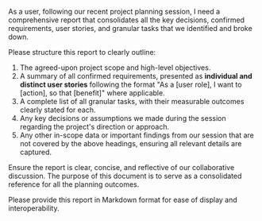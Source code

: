 As a user, following our recent project planning session, I need a comprehensive report that consolidates all the key decisions, confirmed requirements, user stories, and granular tasks that we identified and broke down.

Please structure this report to clearly outline:

1.  The agreed-upon project scope and high-level objectives.
2.  A summary of all confirmed requirements, presented as **individual and distinct user stories** following the format "As a [user role], I want to [action], so that [benefit]" where applicable.
3.  A complete list of all granular tasks, with their measurable outcomes clearly stated for each.
4.  Any key decisions or assumptions we made during the session regarding the project's direction or approach.
5.  Any other in-scope data or important findings from our session that are not covered by the above headings, ensuring all relevant details are captured.

Ensure the report is clear, concise, and reflective of our collaborative discussion. The purpose of this document is to serve as a consolidated reference for all the planning outcomes.

Please provide this report in Markdown format for ease of display and interoperability.

